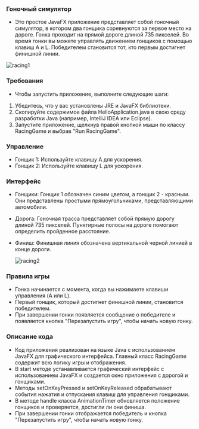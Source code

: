 ### Гоночный симулятор
* Это простое JavaFX приложение представляет собой гоночный симулятор, в котором два гонщика соревнуются за первое место на дороге. Гонка проходит на прямой дороге длиной 735 пикселей. Во время гонки вы можете управлять движением гонщиков с помощью клавиш A и L. Победителем становится тот, кто первым достигнет финишной линии.
  
![racing1](https://github.com/IvanAnokhin/RacingGame/assets/119599047/7ae753d4-fbff-4b11-906a-1dd9d108d263)

### Требования
* Чтобы запустить приложение, выполните следующие шаги:

1) Убедитесь, что у вас установлены JRE и JavaFX библиотеки.
2) Скопируйте содержимое файла HelloApplication.java в свою среду разработки Java (например, IntelliJ IDEA или Eclipse).
3) Запустите приложение, щелкнув правой кнопкой мыши по классу RacingGame и выбрав "Run RacingGame".

### Управление
* Гонщик 1: Используйте клавишу A для ускорения.
* Гонщик 2: Используйте клавишу L для ускорения.

### Интерфейс
* Гонщики: Гонщик 1 обозначен синим цветом, а гонщик 2 - красным. Они представлены простыми прямоугольниками, представляющими автомобили.
* Дорога: Гоночная трасса представляет собой прямую дорогу длиной 735 пикселей. Пунктирные полосы на дороге помогают определить пройденное расстояние.
* Финиш: Финишная линия обозначена вертикальной черной линией в конце дороги.

  ![racing2](https://github.com/IvanAnokhin/RacingGame/assets/119599047/3fe59f42-d51b-46ec-83f1-82bbb7cfa936)

### Правила игры
* Гонка начинается с момента, когда вы нажимаете клавиши управления (A или L).
* Первый гонщик, который достигнет финишной линии, становится победителем.
* При завершении гонки появляется сообщение о победителе и появляется кнопка "Перезапустить игру", чтобы начать новую гонку.
### Описание кода
* Код приложения реализован на языке Java с использованием JavaFX для графического интерфейса. Главный класс RacingGame содержит всю логику игры и отображения.
* В start методе устанавливается графический интерфейс с использованием JavaFX и создается окно приложения с дорогой и гонщиками.
* Методы setOnKeyPressed и setOnKeyReleased обрабатывают события нажатия и отпускания клавиш для управления гонщиками.
* В методе handle класса AnimationTimer обновляется положение гонщиков и проверяется, достигли ли они финиша.
* При завершении гонки отображается победитель и кнопка "Перезапустить игру", чтобы начать новую гонку.
